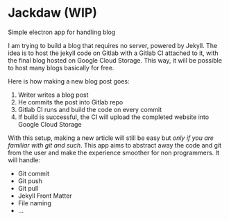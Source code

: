 # Jackdaw (WIP)
Simple electron app for handling blog

I am trying to build a blog that requires no server, powered by Jekyll. The idea is to host the jekyll code on Gitlab with a Gitlab CI attached to it, with the final blog hosted on Google Cloud Storage. This way, it will be possible to host many blogs basically for free.

Here is how making a new blog post goes:
1. Writer writes a blog post
1. He commits the post into Gitlab repo
2. Gitlab CI runs and build the code on every commit
3. If build is successful, the CI will upload the completed website into Google Cloud Storage

With this setup, making a new article will still be easy but *only if you are familiar with git and such*. This app aims to abstract away the code and git from the user and make the experience smoother for non programmers. It will handle:
- Git commit
- Git push
- Git pull
- Jekyll Front Matter
- File naming
- ...
